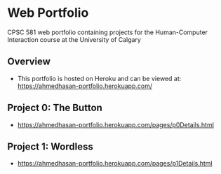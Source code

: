 # Web Portfolio

CPSC 581 web portfolio containing projects for the Human-Computer Interaction course at the University of Calgary

## Overview
* This portfolio is hosted on Heroku and can be viewed at: https://ahmedhasan-portfolio.herokuapp.com/

## Project 0: The Button
* https://ahmedhasan-portfolio.herokuapp.com/pages/p0Details.html

## Project 1: Wordless
* https://ahmedhasan-portfolio.herokuapp.com/pages/p1Details.html
